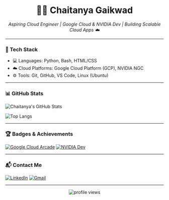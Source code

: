 
<h1 align="center">👨‍💻 Chaitanya Gaikwad</h1>
<p align="center">
  <i>Aspiring Cloud Engineer | Google Cloud & NVIDIA Dev | Building Scalable Cloud Apps ☁️</i>
</p>

---

### 🧠 Tech Stack

- 💻 Languages: Python, Bash, HTML/CSS
- ☁️ Cloud Platforms: Google Cloud Platform (GCP), NVIDIA NGC
- ⚙️ Tools: Git, GitHub, VS Code, Linux (Ubuntu)

---

### 📊 GitHub Stats

![Chaitanya's GitHub Stats](https://github-readme-stats.vercel.app/api?username=chaitanya-cloud26&show_icons=true&theme=radical)

![Top Langs](https://github-readme-stats.vercel.app/api/top-langs/?username=chaitanya-cloud26&layout=compact&theme=radical)

---

### 🏆 Badges & Achievements

[![Google Cloud Arcade](https://img.shields.io/badge/Google_Cloud-Arcade_Champion-FBC02D?style=for-the-badge&logo=googlecloud&logoColor=white)](https://www.cloudskillsboost.google)
[![NVIDIA Dev](https://img.shields.io/badge/NVIDIA-Developer-76B900?style=for-the-badge&logo=nvidia&logoColor=white)](https://developer.nvidia.com)

---

### 📬 Contact Me

[![LinkedIn](https://img.shields.io/badge/-LinkedIn-0A66C2?style=flat&logo=linkedin&logoColor=white)](https://www.linkedin.com/in/chaitanyagaikwad26)
[![Gmail](https://img.shields.io/badge/-Gmail-D14836?style=flat&logo=gmail&logoColor=white)](mailto:cg9838362@gmail.com)

---

<p align="center">
  <img src="https://komarev.com/ghpvc/?username=chaitanya-cloud26&label=Profile%20Views&color=brightgreen&style=flat" alt="profile views"/>
</p>







